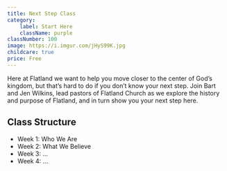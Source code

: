 ```yaml
---
title: Next Step Class
category:
    label: Start Here
    className: purple
classNumber: 100
image: https://i.imgur.com/jHyS99K.jpg
childcare: true
price: Free
---
```


Here at Flatland we want to help you move closer to the center of God’s kingdom, but that’s hard to do if you don’t know your next step. Join Bart and Jen Wilkins, lead pastors of Flatland Church as we explore the history and purpose of Flatland, and in turn show you your next step here.

## Class Structure

- Week 1: Who We Are
- Week 2: What We Believe
- Week 3: ...
- Week 4: ...
